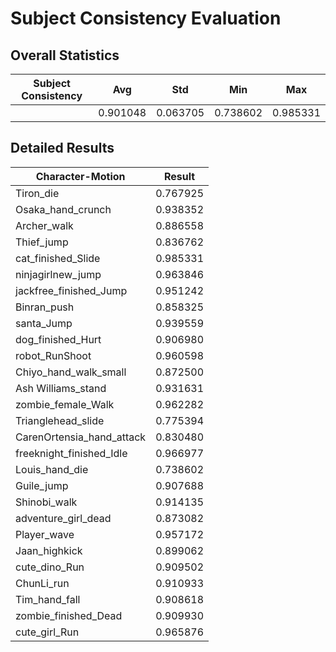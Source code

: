 # Subject Consistency Evaluation

## Overall Statistics

| Subject Consistency | Avg         | Std         | Min         | Max         |
|---------------------|-------------|-------------|-------------|-------------|
|                     | 0.901048    | 0.063705    | 0.738602    | 0.985331    |

## Detailed Results

| Character-Motion                 | Result        |
|----------------------------------|---------------|
| Tiron_die                        | 0.767925    |
| Osaka_hand_crunch                | 0.938352    |
| Archer_walk                      | 0.886558    |
| Thief_jump                       | 0.836762    |
| cat_finished_Slide               | 0.985331    |
| ninjagirlnew_jump                | 0.963846    |
| jackfree_finished_Jump           | 0.951242    |
| Binran_push                      | 0.858325    |
| santa_Jump                       | 0.939559    |
| dog_finished_Hurt                | 0.906980    |
| robot_RunShoot                   | 0.960598    |
| Chiyo_hand_walk_small            | 0.872500    |
| Ash Williams_stand               | 0.931631    |
| zombie_female_Walk               | 0.962282    |
| Trianglehead_slide               | 0.775394    |
| CarenOrtensia_hand_attack        | 0.830480    |
| freeknight_finished_Idle         | 0.966977    |
| Louis_hand_die                   | 0.738602    |
| Guile_jump                       | 0.907688    |
| Shinobi_walk                     | 0.914135    |
| adventure_girl_dead              | 0.873082    |
| Player_wave                      | 0.957172    |
| Jaan_highkick                    | 0.899062    |
| cute_dino_Run                    | 0.909502    |
| ChunLi_run                       | 0.910933    |
| Tim_hand_fall                    | 0.908618    |
| zombie_finished_Dead             | 0.909930    |
| cute_girl_Run                    | 0.965876    |
